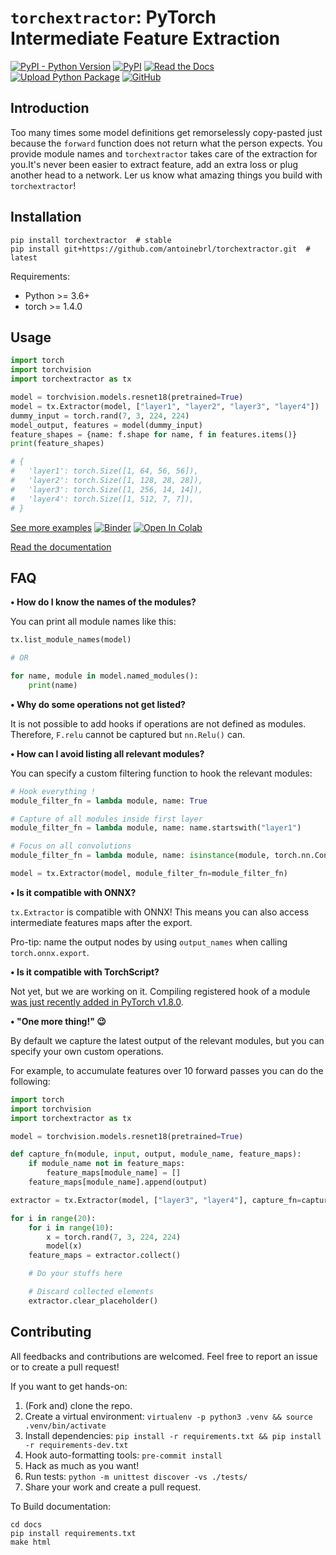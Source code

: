 # `torchextractor`: PyTorch Intermediate Feature Extraction

[![PyPI - Python Version](https://img.shields.io/pypi/pyversions/torchextractor)](https://pypi.org/project/torchextractor/)
[![PyPI](https://img.shields.io/pypi/v/torchextractor)](https://pypi.org/project/torchextractor/)
[![Read the Docs](https://img.shields.io/readthedocs/torchextractor)](https://torchextractor.readthedocs.io/en/latest/)
[![Upload Python Package](https://github.com/antoinebrl/torchextractor/actions/workflows/publish.yml/badge.svg)](https://github.com/antoinebrl/torchextractor/actions/workflows/publish.yml)
[![GitHub](https://img.shields.io/github/license/antoinebrl/torchextractor)](https://github.com/antoinebrl/torchextractor/blob/main/LICENSE)
    

## Introduction

Too many times some model definitions get remorselessly copy-pasted just because the
`forward` function does not return what the person expects. You provide module names
and `torchextractor` takes care of the extraction for you.It's never been easier to
extract feature, add an extra loss or plug another head to a network.
Ler us know what amazing things you build with `torchextractor`!

## Installation

```shell
pip install torchextractor  # stable
pip install git+https://github.com/antoinebrl/torchextractor.git  # latest
```

Requirements:
- Python >= 3.6+
- torch >= 1.4.0

## Usage

```python
import torch
import torchvision
import torchextractor as tx

model = torchvision.models.resnet18(pretrained=True)
model = tx.Extractor(model, ["layer1", "layer2", "layer3", "layer4"])
dummy_input = torch.rand(7, 3, 224, 224)
model_output, features = model(dummy_input)
feature_shapes = {name: f.shape for name, f in features.items()}
print(feature_shapes)

# {
#   'layer1': torch.Size([1, 64, 56, 56]),
#   'layer2': torch.Size([1, 128, 28, 28]),
#   'layer3': torch.Size([1, 256, 14, 14]),
#   'layer4': torch.Size([1, 512, 7, 7]),
# }
```

[See more examples](docs/source/examples.ipynb)
[![Binder](https://mybinder.org/badge_logo.svg)](https://mybinder.org/v2/gh/antoinebrl/torchextractor/HEAD?filepath=docs/source/examples.ipynb)
[![Open In Colab](https://colab.research.google.com/assets/colab-badge.svg)](https://colab.research.google.com/github/antoinebrl/torchextractor/blob/master/docs/source/examples.ipynb)

[Read the documentation](https://torchextractor.readthedocs.io/en/latest/)

## FAQ

**• How do I know the names of the modules?**

You can print all module names like this:
```python
tx.list_module_names(model)

# OR

for name, module in model.named_modules():
    print(name)
```

**• Why do some operations not get listed?**

It is not possible to add hooks if operations are not defined as modules.
Therefore, `F.relu` cannot be captured but `nn.Relu()` can.

**• How can I avoid listing all relevant modules?**

You can specify a custom filtering function to hook the relevant modules:
```python
# Hook everything !
module_filter_fn = lambda module, name: True

# Capture of all modules inside first layer
module_filter_fn = lambda module, name: name.startswith("layer1")

# Focus on all convolutions
module_filter_fn = lambda module, name: isinstance(module, torch.nn.Conv2d)

model = tx.Extractor(model, module_filter_fn=module_filter_fn)
```

**• Is it compatible with ONNX?**

`tx.Extractor` is compatible with ONNX! This means you can also access intermediate features maps after the export.

Pro-tip: name the output nodes by using `output_names` when calling `torch.onnx.export`.

**• Is it compatible with TorchScript?**

Not yet, but we are working on it. Compiling registered hook of a module
[was just recently added in PyTorch v1.8.0](https://github.com/pytorch/pytorch/pull/49544).

**• "One more thing!" :wink:**

By default we capture the latest output of the relevant modules,
but you can specify your own custom operations.

For example, to accumulate features over 10 forward passes you
can do the following:
```python
import torch
import torchvision
import torchextractor as tx

model = torchvision.models.resnet18(pretrained=True)

def capture_fn(module, input, output, module_name, feature_maps):
    if module_name not in feature_maps:
        feature_maps[module_name] = []
    feature_maps[module_name].append(output)

extractor = tx.Extractor(model, ["layer3", "layer4"], capture_fn=capture_fn)

for i in range(20):
    for i in range(10):
        x = torch.rand(7, 3, 224, 224)
        model(x)
    feature_maps = extractor.collect()

    # Do your stuffs here

    # Discard collected elements
    extractor.clear_placeholder()
```

## Contributing

All feedbacks and contributions are welcomed. Feel free to report an issue or to create a pull request!

If you want to get hands-on:
1. (Fork and) clone the repo.
2. Create a virtual environment: `virtualenv -p python3 .venv && source .venv/bin/activate`
2. Install dependencies: `pip install -r requirements.txt && pip install -r requirements-dev.txt`
4. Hook auto-formatting tools: `pre-commit install`
5. Hack as much as you want!
6. Run tests: `python -m unittest discover -vs ./tests/`
7. Share your work and create a pull request.

To Build documentation:
```shell
cd docs
pip install requirements.txt
make html
```